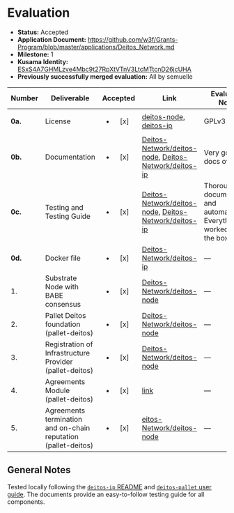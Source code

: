 # Evaluation

- **Status:** Accepted
- **Application Document:** https://github.com/w3f/Grants-Program/blob/master/applications/Deitos_Network.md
- **Milestone:** 1
- **Kusama Identity:** [ESxS4A7GHMLzve4Mbc9t27RpXtVTnV3LtcMTtcnD26jcUHA](https://polkascan.io/pre/kusama/account/ESxS4A7GHMLzve4Mbc9t27RpXtVTnV3LtcMTtcnD26jcUHA)
- **Previously successfully merged evaluation:** All by semuelle

| Number | Deliverable | Accepted | Link | Evaluation Notes |
| ------ | ----------- | :------: | ---- |----------------- |
| **0a.** | License | <ul><li>[x] </li></ul> | [deitos-node](https://github.com/Deitos-Network/deitos-node/blob/a3437731fff2adbeb314d2d89bb9a2cb109bf140/LICENSE), [deitos-ip](https://github.com/Deitos-Network/deitos-ip/blob/39488fdc2fc831d63dceb5eebcd6165247d5ae6b/LICENSE) | GPLv3 |
| **0b.** | Documentation | <ul><li>[x] </li></ul> | [Deitos-Network/deitos-node](https://github.com/Deitos-Network/deitos-node/blob/a3437731fff2adbeb314d2d89bb9a2cb109bf140/pallets/deitos/README.md), [Deitos-Network/deitos-ip](https://github.com/Deitos-Network/deitos-ip/blob/39488fdc2fc831d63dceb5eebcd6165247d5ae6b/README.md) | Very good docs overall. |
| **0c.** | Testing and Testing Guide | <ul><li>[x] </li></ul> | [Deitos-Network/deitos-node](https://github.com/Deitos-Network/deitos-node/tree/a3437731fff2adbeb314d2d89bb9a2cb109bf140/pallets/deitos/src/tests), [Deitos-Network/deitos-ip](https://github.com/Deitos-Network/deitos-ip/blob/39488fdc2fc831d63dceb5eebcd6165247d5ae6b/README.md) | Thorough documentation and automation. Everything worked out of the box. |
| **0d.** | Docker file | <ul><li>[x] </li></ul> | [Deitos-Network/deitos-ip](https://github.com/Deitos-Network/deitos-ip/blob/w3f-grant-m1-delivery/docker-compose-ip.yml) | — |
| 1. | Substrate Node with BABE consensus | <ul><li>[x] </li></ul> | [Deitos-Network/deitos-node](https://github.com/Deitos-Network/deitos-node/commit/0def0d8a0ca026ecb95e782f5aae4aba4b71b102) | — |
| 2. | Pallet Deitos foundation (pallet-deitos) | <ul><li>[x] </li></ul> | [Deitos-Network/deitos-node](https://github.com/Deitos-Network/deitos-node/tree/a3437731fff2adbeb314d2d89bb9a2cb109bf140/pallets/deitos) | — |
| 3. | Registration of Infrastructure Provider (pallet-deitos) | <ul><li>[x] </li></ul> | [Deitos-Network/deitos-node](https://github.com/Deitos-Network/deitos-node/blob/cb5fb49e310c105869c2eba8de29e0ca6e0d15c2/pallets/deitos/src/lib.rs#L386) | — |
| 4. | Agreements Module (pallet-deitos) | <ul><li>[x] </li></ul> | [link](https://github.com/Deitos-Network/deitos-node/blob/cb5fb49e310c105869c2eba8de29e0ca6e0d15c2/pallets/deitos/src/impls.rs) | — |
| 5. | Agreements termination and on-chain reputation (pallet-deitos) | <ul><li>[x] </li></ul> | [eitos-Network/deitos-node](https://github.com/Deitos-Network/deitos-node/blob/cb5fb49e310c105869c2eba8de29e0ca6e0d15c2/pallets/deitos/src/types.rs#L92) | — |


## General Notes

Tested locally following the [`deitos-ip` README](https://github.com/Deitos-Network/deitos-ip/blob/39488fdc2fc831d63dceb5eebcd6165247d5ae6b/README.md) and [`deitos-pallet` user guide](https://github.com/Deitos-Network/deitos-node/blob/cb5fb49e310c105869c2eba8de29e0ca6e0d15c2/docs/pallet-deitos-user-guide.md). The documents provide an easy-to-follow testing guide for all components. 
